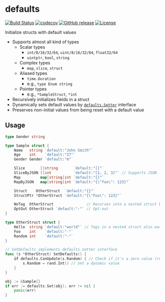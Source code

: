 defaults
========

[![Build Status](https://travis-ci.org/creasty/defaults.svg?branch=master)](https://travis-ci.org/creasty/defaults)
[![codecov](https://codecov.io/gh/creasty/defaults/branch/master/graph/badge.svg)](https://codecov.io/gh/creasty/defaults)
[![GitHub release](https://img.shields.io/github/release/creasty/defaults.svg)](https://github.com/creasty/defaults/releases)
[![License](https://img.shields.io/github/license/creasty/defaults.svg)](./LICENSE)

Initialize structs with default values

- Supports almost all kind of types
  - Scalar types
    - `int/8/16/32/64`, `uint/8/16/32/64`, `float32/64`
    - `uintptr`, `bool`, `string`
  - Complex types
    - `map`, `slice`, `struct`
  - Aliased types
    - `time.Duration`
    - e.g., `type Enum string`
  - Pointer types
    - e.g., `*SampleStruct`, `*int`
- Recursively initializes fields in a struct
- Dynamically sets default values by [`defaults.Setter`](./setter.go) interface
- Preserves non-initial values from being reset with a default value


Usage
-----

```go
type Gender string

type Sample struct {
	Name   string `default:"John Smith"`
	Age    int    `default:"27"`
	Gender Gender `default:"m"`

	Slice       []string       `default:"[]"`
	SliceByJSON []int          `default:"[1, 2, 3]"` // Supports JSON
	Map         map[string]int `default:"{}"`
	MapByJSON   map[string]int `default:"{\"foo\": 123}"`

	Struct    OtherStruct  `default:"{}"`
	StructPtr *OtherStruct `default:"{\"Foo\": 123}"`

	NoTag  OtherStruct               // Recurses into a nested struct by default
	OptOut OtherStruct `default:"-"` // Opt-out
}

type OtherStruct struct {
	Hello  string `default:"world"` // Tags in a nested struct also work
	Foo    int    `default:"-"`
	Random int    `default:"-"`
}

// SetDefaults implements defaults.Setter interface
func (s *OtherStruct) SetDefaults() {
	if defaults.CanUpdate(s.Random) { // Check if it's a zero value (recommended)
		s.Random = rand.Int() // Set a dynamic value
	}
}
```

```go
obj := &Sample{}
if err := defaults.Set(obj); err != nil {
	panic(err)
}
```
